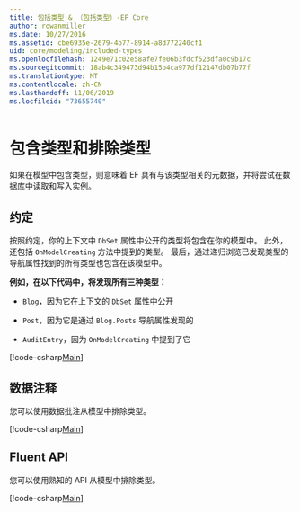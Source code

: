 ```yaml
---
title: 包括类型 & （包括类型）-EF Core
author: rowanmiller
ms.date: 10/27/2016
ms.assetid: cbe6935e-2679-4b77-8914-a8d772240cf1
uid: core/modeling/included-types
ms.openlocfilehash: 1249e71c02e58afe7fe06b3fdcf523dfa0c9b17c
ms.sourcegitcommit: 18ab4c349473d94b15b4ca977df12147db07b77f
ms.translationtype: MT
ms.contentlocale: zh-CN
ms.lasthandoff: 11/06/2019
ms.locfileid: "73655740"
---
```

# <a name="including--excluding-types"></a>包含类型和排除类型

如果在模型中包含类型，则意味着 EF 具有与该类型相关的元数据，并将尝试在数据库中读取和写入实例。

## <a name="conventions"></a>约定

按照约定，你的上下文中 `DbSet` 属性中公开的类型将包含在你的模型中。 此外，还包括 `OnModelCreating` 方法中提到的类型。 最后，通过递归浏览已发现类型的导航属性找到的所有类型也包含在该模型中。

**例如，在以下代码中，将发现所有三种类型：**

* `Blog`，因为它在上下文的 `DbSet` 属性中公开

* `Post`，因为它是通过 `Blog.Posts` 导航属性发现的

* `AuditEntry`，因为 `OnModelCreating` 中提到了它

[!code-csharp[Main](../../../samples/core/Modeling/Conventions/IncludedTypes.cs?name=IncludedTypes&highlight=3,7,16)]

## <a name="data-annotations"></a>数据注释

您可以使用数据批注从模型中排除类型。

[!code-csharp[Main](../../../samples/core/Modeling/DataAnnotations/IgnoreType.cs?highlight=20)]

## <a name="fluent-api"></a>Fluent API

您可以使用熟知的 API 从模型中排除类型。

[!code-csharp[Main](../../../samples/core/Modeling/FluentAPI/IgnoreType.cs?highlight=12)]
